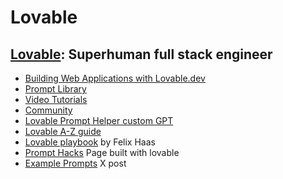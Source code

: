 # **Lovable**

## [Lovable](https://lovable.dev/): Superhuman full stack engineer

- [Building Web Applications with Lovable.dev](https://docs.lovable.dev/introduction)
- [Prompt Library](https://docs.lovable.dev/tips-tricks/prompting-library)
- [Video Tutorials](https://docs.lovable.dev/user-guides/video-tutorials)
- [Community](https://discord.com/invite/lovable-dev)
- [Lovable Prompt Helper custom GPT](https://chatgpt.com/g/g-676b10ed967881918541326c62969d7e-lovable-prompt-helper/c/6814312d-5f68-8007-b347-fe32f5968eef)
- [Lovable A-Z guide](https://promptadvisers.notion.site/Lovable-A-Z-Guide-16678194bfaf80868be6f9f03a1d4ce8)
- [Lovable playbook](https://mastering-lovable.lovable.app/) by Felix Haas
- [Prompt Hacks](https://prompt-power-up-ui.lovable.app/) Page built with lovable
- [Example Prompts](https://x.com/godofprompt/status/1950564573515551009) X post